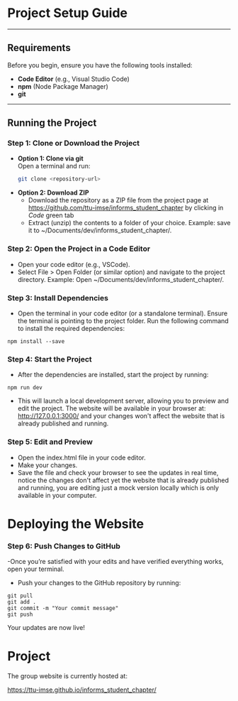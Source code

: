 # Project Setup Guide

---

## Requirements

Before you begin, ensure you have the following tools installed:
- **Code Editor** (e.g., Visual Studio Code)
- **npm** (Node Package Manager)
- **git**

---

## Running the Project

### Step 1: Clone or Download the Project
- **Option 1: Clone via git**  
  Open a terminal and run:  
  ```bash
  git clone <repository-url>
- **Option 2: Download ZIP**
    - Download the repository as a ZIP file from the project page at https://github.com/ttu-imse/informs_student_chapter by clicking in _Code_ green tab
    - Extract (unzip) the contents to a folder of your choice.
Example: save it to ~/Documents/dev/informs_student_chapter/.

### Step 2: Open the Project in a Code Editor
- Open your code editor (e.g., VSCode).
- Select File > Open Folder (or similar option) and navigate to the project directory.
Example: Open ~/Documents/dev/informs_student_chapter/.


### Step 3: Install Dependencies
- Open the terminal in your code editor (or a standalone terminal).
Ensure the terminal is pointing to the project folder.
Run the following command to install the required dependencies:
```
npm install --save
```

### Step 4: Start the Project
- After the dependencies are installed, start the project by running:
```
npm run dev
```
- This will launch a local development server, allowing you to preview and edit the project.
The website will be available in your browser at:
http://127.0.0.1:3000/ and your changes won't affect the website that is already published and running.

### Step 5: Edit and Preview
- Open the index.html file in your code editor.
- Make your changes.
- Save the file and check your browser to see the updates in real time, notice the changes don't affect yet the website that is already published and running, you are editing just a mock version locally which is only available in your computer.

# Deploying the Website
### Step 6: Push Changes to GitHub
-Once you’re satisfied with your edits and have verified everything works, open your terminal.
- Push your changes to the GitHub repository by running:
```
git pull
git add .
git commit -m "Your commit message"
git push
```
Your updates are now live!

# Project 

The group website is currently hosted at: 

https://ttu-imse.github.io/informs_student_chapter/